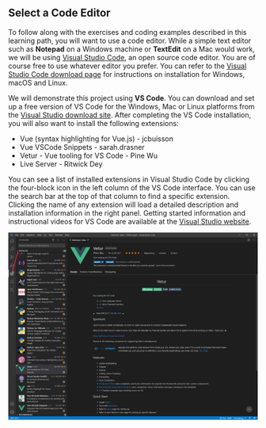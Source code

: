 ## Select a Code Editor

To follow along with the exercises and coding examples described in this learning path, you will want to use a code editor. While a simple text editor such as **Notepad** on a Windows machine or **TextEdit** on a Mac would work, we will be using [Visual Studio Code](https://code.visualstudio.com), an open source code editor. You are of course free to use whatever editor you prefer. You can refer to the [Visual Studio Code download page](https://code.visualstudio.com/download) for instructions on installation for Windows, macOS and Linux.

We will demonstrate this project using **VS Code**. You can download and set up a free version of VS Code for the Windows, Mac or Linux platforms from the [Visual Studio download site](https://code.visualstudio.com/download). After completing the VS Code installation, you will also want to install the following extensions:

- Vue (syntax highlighting for Vue.js) - jcbuisson
- Vue VSCode Snippets - sarah.drasner
- Vetur - Vue tooling for VS Code - Pine Wu
- Live Server - Ritwick Dey

You can see a list of installed extensions in Visual Studio Code by clicking the four-block icon in the left column of the VS Code interface. You can use the search bar at the top of that column to find a specific extension. Clicking the name of any extension will load a detailed description and installation information in the right panel. Getting started information and instructional videos for VS Code are available at the [Visual Studio website](https://code.visualstudio.com/docs/introvideos/basics).

![Image of the VS Code interface showing the icons and list of installed extensions on the left. Information about the Debugger for Microsoft Edge extension is displayed in the right panel.](../media/vscode_extensions.png)
